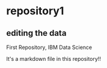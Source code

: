 # repository1

## editing the data

First Repository, IBM Data Science

It's a markdown file in this repository!!
